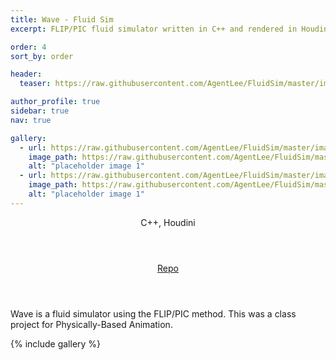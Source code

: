 ```yaml
---
title: Wave - Fluid Sim
excerpt: FLIP/PIC fluid simulator written in C++ and rendered in Houdini

order: 4
sort_by: order

header:
  teaser: https://raw.githubusercontent.com/AgentLee/FluidSim/master/images/fluid-rendered-3.gif

author_profile: true
sidebar: true
nav: true

gallery:
  - url: https://raw.githubusercontent.com/AgentLee/FluidSim/master/images/fluid-rendered-3.gif
    image_path: https://raw.githubusercontent.com/AgentLee/FluidSim/master/images/fluid-rendered-3.gif
    alt: "placeholder image 1"
  - url: https://raw.githubusercontent.com/AgentLee/FluidSim/master/images/smokey.gif
    image_path: https://raw.githubusercontent.com/AgentLee/FluidSim/master/images/smokey.gif
    alt: "placeholder image 1"
---
```


<aside class="sidebar__right" style="text-align:right;">
  <header>C++, Houdini</header>
  <header><a href="https://github.com/agentlee/fluidsim" class="project-links" target="_blank"><i class="fab fa-github"></i>Repo</a></header>
</aside>

<p class="project-desc">Wave is a fluid simulator using the FLIP/PIC method. This was a class project for Physically-Based Animation.</p>

{% include gallery %}

<style>

</style>